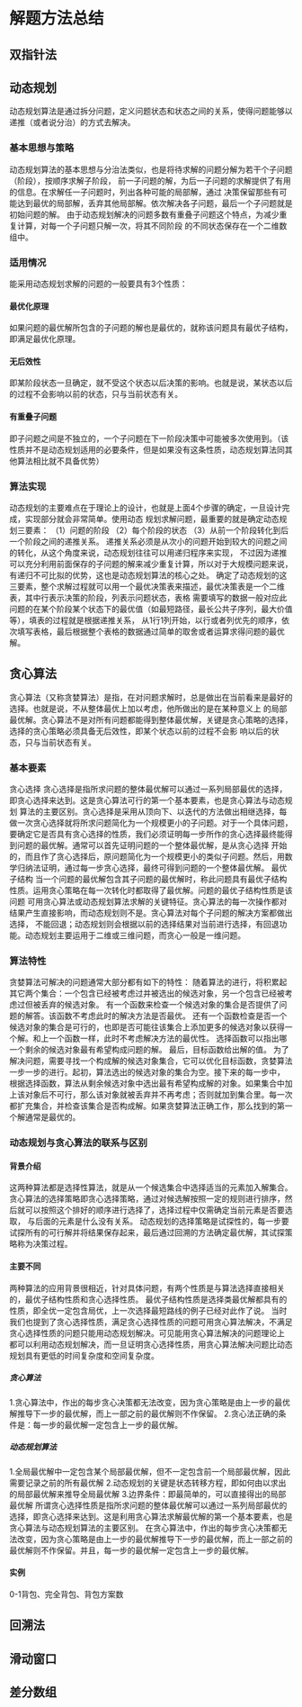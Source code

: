 # 解题方法总结
## 双指针法
## 动态规划
动态规划算法是通过拆分问题，定义问题状态和状态之间的关系，使得问题能够以递推（或者说分治）的方式去解决。
### 基本思想与策略
动态规划算法的基本思想与分治法类似，也是将待求解的问题分解为若干个子问题（阶段），按顺序求解子阶段，
前一子问题的解，为后一子问题的求解提供了有用的信息。在求解任一子问题时，列出各种可能的局部解，通过
决策保留那些有可能达到最优的局部解，丢弃其他局部解。依次解决各子问题，最后一个子问题就是初始问题的解。
由于动态规划解决的问题多数有重叠子问题这个特点，为减少重复计算，对每一个子问题只解一次，将其不同阶段
的不同状态保存在一个二维数组中。
### 适用情况
能采用动态规划求解的问题的一般要具有3个性质：
#### 最优化原理
如果问题的最优解所包含的子问题的解也是最优的，就称该问题具有最优子结构，即满足最优化原理。  
#### 无后效性
即某阶段状态一旦确定，就不受这个状态以后决策的影响。也就是说，某状态以后的过程不会影响以前的状态，只与当前状态有关。  
#### 有重叠子问题
即子问题之间是不独立的，一个子问题在下一阶段决策中可能被多次使用到。（该性质并不是动态规划适用的必要条件，但是如果没有这条性质，动态规划算法同其他算法相比就不具备优势）  
### 算法实现
动态规划的主要难点在于理论上的设计，也就是上面4个步骤的确定，一旦设计完成，实现部分就会非常简单。使用动态
规划求解问题，最重要的就是确定动态规划三要素：
（1）问题的阶段
（2）每个阶段的状态
（3）从前一个阶段转化到后一个阶段之间的递推关系。
递推关系必须是从次小的问题开始到较大的问题之间的转化，从这个角度来说，动态规划往往可以用递归程序来实现，
不过因为递推可以充分利用前面保存的子问题的解来减少重复计算，所以对于大规模问题来说，有递归不可比拟的优势，这也是动态规划算法的核心之处。
确定了动态规划的这三要素，整个求解过程就可以用一个最优决策表来描述，最优决策表是一个二维表，其中行表示决策的阶段，列表示问题状态，表格
需要填写的数据一般对应此问题的在某个阶段某个状态下的最优值（如最短路径，最长公共子序列，最大价值等），填表的过程就是根据递推关系，
从1行1列开始，以行或者列优先的顺序，依次填写表格，最后根据整个表格的数据通过简单的取舍或者运算求得问题的最优解。
## 贪心算法
贪心算法（又称贪婪算法）是指，在对问题求解时，总是做出在当前看来是最好的选择。也就是说，不从整体最优上加以考虑，他所做出的是在某种意义上
的局部最优解。贪心算法不是对所有问题都能得到整体最优解，关键是贪心策略的选择，选择的贪心策略必须具备无后效性，即某个状态以前的过程不会影
响以后的状态，只与当前状态有关。
### 基本要素
贪心选择
贪心选择是指所求问题的整体最优解可以通过一系列局部最优的选择，即贪心选择来达到。这是贪心算法可行的第一个基本要素，也是贪心算法与动态规划
算法的主要区别。贪心选择是采用从顶向下、以迭代的方法做出相继选择，每做一次贪心选择就将所求问题简化为一个规模更小的子问题。对于一个具体问题，
要确定它是否具有贪心选择的性质，我们必须证明每一步所作的贪心选择最终能得到问题的最优解。通常可以首先证明问题的一个整体最优解，是从贪心选择
开始的，而且作了贪心选择后，原问题简化为一个规模更小的类似子问题。然后，用数学归纳法证明，通过每一步贪心选择，最终可得到问题的一个整体最优解。
最优子结构
当一个问题的最优解包含其子问题的最优解时，称此问题具有最优子结构性质。运用贪心策略在每一次转化时都取得了最优解。问题的最优子结构性质是该问题
可用贪心算法或动态规划算法求解的关键特征。贪心算法的每一次操作都对结果产生直接影响，而动态规划则不是。贪心算法对每个子问题的解决方案都做出选择，
不能回退；动态规划则会根据以前的选择结果对当前进行选择，有回退功能。动态规划主要运用于二维或三维问题，而贪心一般是一维问题。
### 算法特性
贪婪算法可解决的问题通常大部分都有如下的特性：
随着算法的进行，将积累起其它两个集合：一个包含已经被考虑过并被选出的候选对象，另一个包含已经被考虑过但被丢弃的候选对象。
有一个函数来检查一个候选对象的集合是否提供了问题的解答。该函数不考虑此时的解决方法是否最优。
还有一个函数检查是否一个候选对象的集合是可行的，也即是否可能往该集合上添加更多的候选对象以获得一个解。和上一个函数一样，此时不考虑解决方法的最优性。
选择函数可以指出哪一个剩余的候选对象最有希望构成问题的解。
最后，目标函数给出解的值。
为了解决问题，需要寻找一个构成解的候选对象集合，它可以优化目标函数，贪婪算法一步一步的进行。起初，算法选出的候选对象的集合为空。接下来的每一步中，
根据选择函数，算法从剩余候选对象中选出最有希望构成解的对象。如果集合中加上该对象后不可行，那么该对象就被丢弃并不再考虑；否则就加到集合里。每一次
都扩充集合，并检查该集合是否构成解。如果贪婪算法正确工作，那么找到的第一个解通常是最优的。
### 动态规划与贪心算法的联系与区别
#### 背景介绍
这两种算法都是选择性算法，就是从一个候选集合中选择适当的元素加入解集合。
贪心算法的选择策略即贪心选择策略，通过对候选解按照一定的规则进行排序，然后就可以按照这个排好的顺序进行选择了，选择过程中仅需确定当前元素是否要选取，
与后面的元素是什么没有关系。
动态规划的选择策略是试探性的，每一步要试探所有的可行解并将结果保存起来，最后通过回溯的方法确定最优解，其试探策略称为决策过程。
#### 主要不同
两种算法的应用背景很相近，针对具体问题，有两个性质是与算法选择直接相关的，最优子结构性质和贪心选择性质。
最优子结构性质是选择类最优解都具有的性质，即全优一定包含局优，上一次选择最短路线的例子已经对此作了说。
当时我们也提到了贪心选择性质，满足贪心选择性质的问题可用贪心算法解决，不满足贪心选择性质的问题只能用动态规划解决。可见能用贪心算法解决的问题理论上
都可以利用动态规划解决，而一旦证明贪心选择性质，用贪心算法解决问题比动态规划具有更低的时间复杂度和空间复杂度。
##### 贪心算法
1.贪心算法中，作出的每步贪心决策都无法改变，因为贪心策略是由上一步的最优解推导下一步的最优解，而上一部之前的最优解则不作保留。
2.贪心法正确的条件是：每一步的最优解一定包含上一步的最优解。
##### 动态规划算法
1.全局最优解中一定包含某个局部最优解，但不一定包含前一个局部最优解，因此需要记录之前的所有最优解
2.动态规划的关键是状态转移方程，即如何由以求出的局部最优解来推导全局最优解
3.边界条件：即最简单的，可以直接得出的局部最优解
所谓贪心选择性质是指所求问题的整体最优解可以通过一系列局部最优的选择，即贪心选择来达到。这是利用贪心算法求解最优解的第一个基本要素，也是贪心算法与动态规划算法的主要区别。
在贪心算法中，作出的每步贪心决策都无法改变，因为贪心策略是由上一步的最优解推导下一步的最优解，而上一部之前的最优解则不作保留。并且，每一步的最优解一定包含上一步的最优解。
#### 实例
0-1背包、完全背包、背包方案数
## 回溯法

## 滑动窗口

## 差分数组